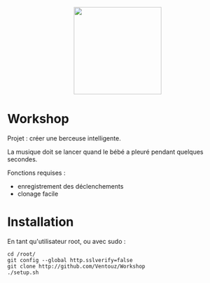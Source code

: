 <p align="center">
<img src="http://blog.xebia.fr/wp-content/uploads/2015/03/rass.png" width="200"/>
</p>

# Workshop

Projet : créer une berceuse intelligente.

La musique doit se lancer quand le bébé a pleuré pendant quelques secondes.

Fonctions requises :
- enregistrement des déclenchements
- clonage facile

# Installation

En tant qu'utilisateur root, ou avec sudo :

```
cd /root/
git config --global http.sslverify=false
git clone http://github.com/Ventouz/Workshop
./setup.sh
```
